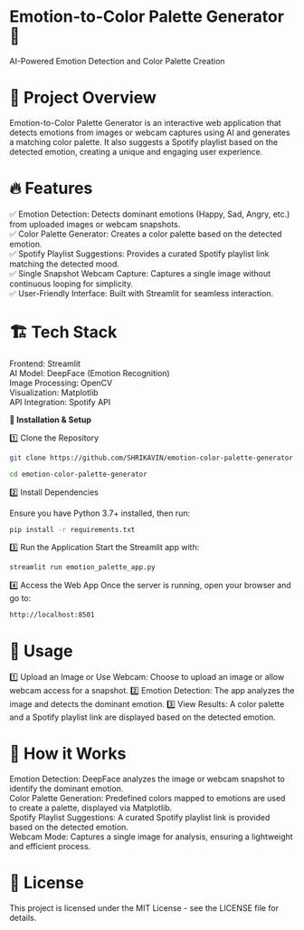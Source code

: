 # Emotion-to-Color Palette Generator 🎨
AI-Powered Emotion Detection and Color Palette Creation


# **📌 Project Overview**
Emotion-to-Color Palette Generator is an interactive web application that detects emotions from images or webcam captures using AI and generates a matching color palette. It also suggests a Spotify playlist based on the detected emotion, creating a unique and engaging user experience.  


# **🔥 Features**

✅ Emotion Detection: Detects dominant emotions (Happy, Sad, Angry, etc.) from uploaded images or webcam snapshots.  
✅ Color Palette Generator: Creates a color palette based on the detected emotion.  
✅ Spotify Playlist Suggestions: Provides a curated Spotify playlist link matching the detected mood.  
✅ Single Snapshot Webcam Capture: Captures a single image without continuous looping for simplicity.  
✅ User-Friendly Interface: Built with Streamlit for seamless interaction.


# **🏗️ Tech Stack**

Frontend: Streamlit  
AI Model: DeepFace (Emotion Recognition)  
Image Processing: OpenCV  
Visualization: Matplotlib  
API Integration: Spotify API


**🚀 Installation & Setup**

1️⃣ Clone the Repository

```bash
git clone https://github.com/SHRIKAVIN/emotion-color-palette-generator.git
```
```bash
cd emotion-color-palette-generator
```
2️⃣ Install Dependencies

Ensure you have Python 3.7+ installed, then run:  
```bash
pip install -r requirements.txt
```

3️⃣ Run the Application
Start the Streamlit app with:  
```bash
streamlit run emotion_palette_app.py
```

4️⃣ Access the Web App
Once the server is running, open your browser and go to:  
```bash
http://localhost:8501
```

# **📌 Usage**
1️⃣ Upload an Image or Use Webcam: Choose to upload an image or allow webcam access for a snapshot.
2️⃣ Emotion Detection: The app analyzes the image and detects the dominant emotion.
3️⃣ View Results: A color palette and a Spotify playlist link are displayed based on the detected emotion.  

# **🔧 How it Works**

Emotion Detection: DeepFace analyzes the image or webcam snapshot to identify the dominant emotion.  
Color Palette Generation: Predefined colors mapped to emotions are used to create a palette, displayed via Matplotlib.  
Spotify Playlist Suggestions: A curated Spotify playlist link is provided based on the detected emotion.  
Webcam Mode: Captures a single image for analysis, ensuring a lightweight and efficient process.


# **📜 License**
This project is licensed under the MIT License - see the LICENSE file for details.
